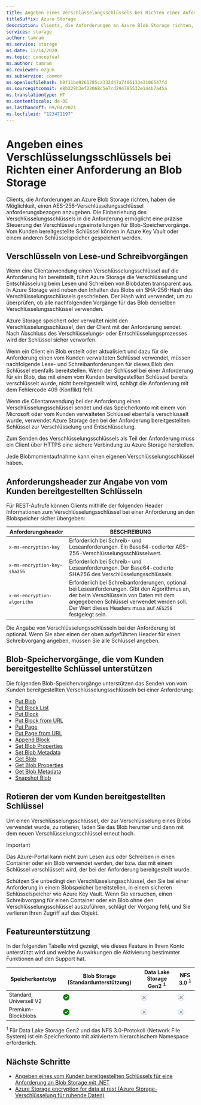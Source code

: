 ```yaml
---
title: Angeben eines Verschlüsselungsschlüssels bei Richten einer Anforderung an Blob Storage
titleSuffix: Azure Storage
description: Clients, die Anforderungen an Azure Blob Storage richten, haben die Möglichkeit, einen Verschlüsselungsschlüssel anforderungsbezogen anzugeben. Die Einbeziehung des Verschlüsselungsschlüssels in die Anforderung ermöglicht eine präzise Steuerung der Verschlüsselungseinstellungen für Blob-Speichervorgänge.
services: storage
author: tamram
ms.service: storage
ms.date: 12/14/2020
ms.topic: conceptual
ms.author: tamram
ms.reviewer: ozgun
ms.subservice: common
ms.openlocfilehash: b0f11be9261785ca332d47a7406133e3106547fd
ms.sourcegitcommit: e8b229b3ef22068c5e7cd294785532e144b7a45a
ms.translationtype: HT
ms.contentlocale: de-DE
ms.lasthandoff: 09/04/2021
ms.locfileid: "123471197"
---
```

# <a name="provide-an-encryption-key-on-a-request-to-blob-storage"></a>Angeben eines Verschlüsselungsschlüssels bei Richten einer Anforderung an Blob Storage

Clients, die Anforderungen an Azure Blob Storage richten, haben die Möglichkeit, einen AES-256-Verschlüsselungsschlüssel anforderungsbezogen anzugeben. Die Einbeziehung des Verschlüsselungsschlüssels in die Anforderung ermöglicht eine präzise Steuerung der Verschlüsselungseinstellungen für Blob-Speichervorgänge. Vom Kunden bereitgestellte Schlüssel können in Azure Key Vault oder einem anderen Schlüsselspeicher gespeichert werden.

## <a name="encrypting-read-and-write-operations"></a>Verschlüsseln von Lese-und Schreibvorgängen

Wenn eine Clientanwendung einen Verschlüsselungsschlüssel auf die Anforderung hin bereitstellt, führt Azure Storage die Verschlüsselung und Entschlüsselung beim Lesen und Schreiben von Blobdaten transparent aus. In Azure Storage wird neben den Inhalten des Blobs ein SHA-256-Hash des Verschlüsselungsschlüssels geschrieben. Der Hash wird verwendet, um zu überprüfen, ob alle nachfolgenden Vorgänge für das Blob denselben Verschlüsselungsschlüssel verwenden.

Azure Storage speichert oder verwaltet nicht den Verschlüsselungsschlüssel, den der Client mit der Anforderung sendet. Nach Abschluss des Verschlüsselungs- oder Entschlüsselungsprozesses wird der Schlüssel sicher verworfen.

Wenn ein Client ein Blob erstellt oder aktualisiert und dazu für die Anforderung einen vom Kunden verwalteten Schlüssel verwendet, müssen nachfolgende Lese- und Schreibanforderungen für dieses Blob den Schlüssel ebenfalls bereitstellen. Wenn der Schlüssel bei einer Anforderung für ein Blob, das mit einem vom Kunden bereitgestellten Schlüssel bereits verschlüsselt wurde, nicht bereitgestellt wird, schlägt die Anforderung mit dem Fehlercode 409 (Konflikt) fehl.

Wenn die Clientanwendung bei der Anforderung einen Verschlüsselungsschlüssel sendet und das Speicherkonto mit einem von Microsoft oder vom Kunden verwalteten Schlüssel ebenfalls verschlüsselt wurde, verwendet Azure Storage den bei der Anforderung bereitgestellten Schlüssel zur Verschlüsselung und Entschlüsselung.

Zum Senden des Verschlüsselungsschlüssels als Teil der Anforderung muss ein Client über HTTPS eine sichere Verbindung zu Azure Storage herstellen.

Jede Blobmomentaufnahme kann einen eigenen Verschlüsselungsschlüssel haben.

## <a name="request-headers-for-specifying-customer-provided-keys"></a>Anforderungsheader zur Angabe von vom Kunden bereitgestellten Schlüsseln

Für REST-Aufrufe können Clients mithilfe der folgenden Header Informationen zum Verschlüsselungsschlüssel bei einer Anforderung an den Blobspeicher sicher übergeben:

|Anforderungsheader | BESCHREIBUNG |
|---------------|-------------|
|`x-ms-encryption-key` |Erforderlich bei Schreib- und Leseanforderungen. Ein Base64-codierter AES-256-Verschlüsselungsschlüsselwert. |
|`x-ms-encryption-key-sha256`| Erforderlich bei Schreib- und Leseanforderungen. Der Base64-codierte SHA256 des Verschlüsselungsschlüssels. |
|`x-ms-encryption-algorithm` | Erforderlich bei Schreibanforderungen, optional bei Leseanforderungen. Gibt den Algorithmus an, der beim Verschlüsseln von Daten mit dem angegebenen Schlüssel verwendet werden soll.  Der Wert dieses Headers muss auf `AES256` festgelegt sein. |

Die Angabe von Verschlüsselungsschlüsseln bei der Anforderung ist optional. Wenn Sie aber einen der oben aufgeführten Header für einen Schreibvorgang angeben, müssen Sie alle Schlüssel angeben.

## <a name="blob-storage-operations-supporting-customer-provided-keys"></a>Blob-Speichervorgänge, die vom Kunden bereitgestellte Schlüssel unterstützen

Die folgenden Blob-Speichervorgänge unterstützen das Senden von vom Kunden bereitgestellten Verschlüsselungsschlüsseln bei einer Anforderung:

- [Put Blob](/rest/api/storageservices/put-blob)
- [Put Block List](/rest/api/storageservices/put-block-list)
- [Put Block](/rest/api/storageservices/put-block)
- [Put Block from URL](/rest/api/storageservices/put-block-from-url)
- [Put Page](/rest/api/storageservices/put-page)
- [Put Page from URL](/rest/api/storageservices/put-page-from-url)
- [Append Block](/rest/api/storageservices/append-block)
- [Set Blob Properties](/rest/api/storageservices/set-blob-properties)
- [Set Blob Metadata](/rest/api/storageservices/set-blob-metadata)
- [Get Blob](/rest/api/storageservices/get-blob)
- [Get Blob Properties](/rest/api/storageservices/get-blob-properties)
- [Get Blob Metadata](/rest/api/storageservices/get-blob-metadata)
- [Snapshot Blob](/rest/api/storageservices/snapshot-blob)

## <a name="rotate-customer-provided-keys"></a>Rotieren der vom Kunden bereitgestellten Schlüssel

Um einen Verschlüsselungsschlüssel, der zur Verschlüsselung eines Blobs verwendet wurde, zu rotieren, laden Sie das Blob herunter und dann mit dem neuen Verschlüsselungsschlüssel erneut hoch.

> [!IMPORTANT]
> Das Azure-Portal kann nicht zum Lesen aus oder Schreiben in einen Container oder ein Blob verwendet werden, der bzw. das mit einem Schlüssel verschlüsselt wird, der bei der Anforderung bereitgestellt wurde.
>
> Schützen Sie unbedingt den Verschlüsselungsschlüssel, den Sie bei einer Anforderung in einem Blobspeicher bereitstellen, in einem sicheren Schlüsselspeicher wie Azure Key Vault. Wenn Sie versuchen, einen Schreibvorgang für einen Container oder ein Blob ohne den Verschlüsselungsschlüssel auszuführen, schlägt der Vorgang fehl, und Sie verlieren Ihren Zugriff auf das Objekt.

## <a name="feature-support"></a>Featureunterstützung

In der folgenden Tabelle wird gezeigt, wie dieses Feature in Ihrem Konto unterstützt wird und welche Auswirkungen die Aktivierung bestimmter Funktionen auf den Support hat. 

| Speicherkontotyp                | Blob Storage (Standardunterstützung)   | Data Lake Storage Gen2 <sup>1</sup>                        | NFS 3.0 <sup>1</sup>    
|-----------------------------|---------------------------------|------------------------------------|--------------------------------------------------|
| Standard, Universell V2 | ![Ja](../media/icons/yes-icon.png) |![Nein](../media/icons/no-icon.png)              | ![Nein](../media/icons/no-icon.png) | 
| Premium-Blockblobs          | ![Ja](../media/icons/yes-icon.png) |![Nein](../media/icons/no-icon.png)              | ![Nein](../media/icons/no-icon.png) |

<sup>1</sup>    Für Data Lake Storage Gen2 und das NFS 3.0-Protokoll (Network File System) ist ein Speicherkonto mit aktiviertem hierarchischem Namespace erforderlich.

## <a name="next-steps"></a>Nächste Schritte

- [Angeben eines vom Kunden bereitgestellten Schlüssels für eine Anforderung an Blob Storage mit .NET](storage-blob-customer-provided-key.md)
- [Azure Storage encryption for data at rest (Azure Storage-Verschlüsselung für ruhende Daten)](../common/storage-service-encryption.md)
